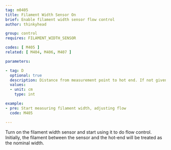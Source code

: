 ```yaml
---
tag: m0405
title: Filament Width Sensor On
brief: Enable filament width sensor flow control
author: thinkyhead

group: control
requires: FILAMENT_WIDTH_SENSOR

codes: [ M405 ]
related: [ M404, M406, M407 ]

parameters:

- tag: D
  optional: true
  description: Distance from measurement point to hot end. If not given, the previous value will be used. The default startup value is set by `MEASUREMENT_DELAY_CM`.
  values:
  - unit: cm
    type: int

example:
- pre: Start measuring filament width, adjusting flow
  code: M405

---
```


Turn on the filament width sensor and start using it to do flow control. Initially, the filament between the sensor and the hot-end will be treated as the nominal width.
